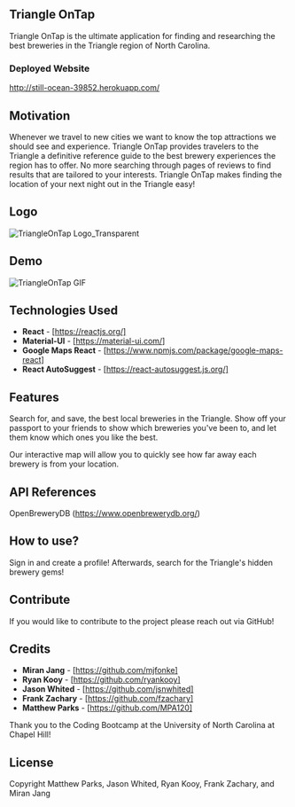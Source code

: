 ## Triangle OnTap
Triangle OnTap is the ultimate application for finding and researching the best breweries in the Triangle region of North Carolina.

### Deployed Website
http://still-ocean-39852.herokuapp.com/

## Motivation
Whenever we travel to new cities we want to know the top attractions we should see and experience. Triangle OnTap provides travelers to the Triangle
a definitive reference guide to the best brewery experiences the region has to offer. No more searching through pages of reviews to find results that
are tailored to your interests. Triangle OnTap makes finding the location of your next night out in the Triangle easy!

## Logo
![TriangleOnTap Logo_Transparent](https://user-images.githubusercontent.com/50469825/69683479-faef4880-1082-11ea-9f1d-ccf5cb5b99fb.png)


## Demo
![TriangleOnTap GIF](https://media.giphy.com/media/lqS6joUiXYhKfUmbZa/giphy.gif)


## Technologies Used
* **React** - [https://reactjs.org/]
* **Material-UI** - [https://material-ui.com/]
* **Google Maps React** - [https://www.npmjs.com/package/google-maps-react]
* **React AutoSuggest** - [https://react-autosuggest.js.org/]

## Features
Search for, and save, the best local breweries in the Triangle. Show off your passport to your friends to show which breweries you've been to, and let them know which ones you like the best. 

Our interactive map will allow you to quickly see how far away each brewery is from your location. 

## API References
OpenBreweryDB (https://www.openbrewerydb.org/)

## How to use?
Sign in and create a profile! Afterwards, search for the Triangle's hidden brewery gems!

## Contribute
If you would like to contribute to the project please reach out via GitHub!

## Credits
* **Miran Jang** - [https://github.com/mjfonke]
* **Ryan Kooy** - [https://github.com/ryankooy]
* **Jason Whited** - [https://github.com/jsnwhited] 
* **Frank Zachary** - [https://github.com/fzachary]
* **Matthew Parks** - [https://github.com/MPA120]

Thank you to the Coding Bootcamp at the University of North Carolina at Chapel Hill!

## License
Copyright Matthew Parks, Jason Whited, Ryan Kooy, Frank Zachary, and Miran Jang
